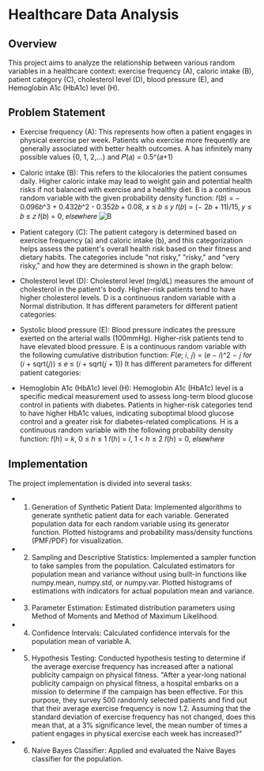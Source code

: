 # Healthcare Data Analysis

## Overview

This project aims to analyze the relationship between various random variables in a healthcare context: exercise frequency (A), caloric intake (B), patient category (C), cholesterol level (D), blood pressure (E),
and Hemoglobin A1c (HbA1c) level (H).

## Problem Statement

- Exercise frequency (A): This represents how often a patient engages in physical exercise per
week. Patients who exercise more frequently are generally associated with better health
outcomes.
A has infinitely many possible values {0, 1, 2,…} and 𝑃(𝑎) = 0.5^(𝑎+1)
- Caloric intake (B): This refers to the kilocalories the patient consumes daily. Higher caloric
intake may lead to weight gain and potential health risks if not balanced with exercise and a
healthy diet.
B is a continuous random variable with the given probability density function:
𝑓(𝑏) = − 0.096𝑏^3 + 0.432𝑏^2 - 0.352𝑏 + 0.08, 𝑥 ≤ 𝑏 ≤ 𝑦
𝑓(𝑏) = (− 2𝑏 + 11)/15, 𝑦 ≤ 𝑏 ≤ 𝑧
𝑓(𝑏) = 0, 𝑒𝑙𝑠𝑒𝑤ℎ𝑒𝑟𝑒
![B](https://github.com/ranaelifalbayrak/Probability-and-Statistics-Term-Project-for-2022-2023-Spring/assets/116919905/748ca138-e0b0-40d0-a2e3-a8dc83bbf60a)


-  Patient category (C): The patient category is determined based on exercise frequency (a) and
caloric intake (b), and this categorization helps assess the patient's overall health risk based on
their fitness and dietary habits.
The categories include "not risky," "risky," and "very risky," and how they are determined is
shown in the graph below:
- Cholesterol level (D): Cholesterol level (mg/dL) measures the amount of cholesterol in the
patient's body. Higher-risk patients tend to have higher cholesterol levels.
D is a continuous random variable with a Normal distribution. It has different parameters for
different patient categories:
- Systolic blood pressure (E): Blood pressure indicates the pressure exerted on the arterial walls
(100mmHg). Higher-risk patients tend to have elevated blood pressure.
E is a continuous random variable with the following cumulative distribution function:
𝐹(𝑒; 𝑖, 𝑗) = (𝑒 − 𝑖)^2 − 𝑗 𝑓𝑜𝑟 (𝑖 + sqrt(𝑗)) ≤ 𝑒 ≤ (𝑖 + sqrt(𝑗 + 1))
It has different parameters for different patient categories:
-  Hemoglobin A1c (HbA1c) level (H): Hemoglobin A1c (HbA1c) level is a specific medical
measurement used to assess long-term blood glucose control in patients with diabetes.
Patients in higher-risk categories tend to have higher HbA1c values, indicating suboptimal
blood glucose control and a greater risk for diabetes-related complications.
H is a continuous random variable with the following probability density function:
𝑓(ℎ) = 𝑘, 0 ≤ ℎ ≤ 1
𝑓(ℎ) = 𝑙, 1 < ℎ ≤ 2
𝑓(ℎ) = 0, 𝑒𝑙𝑠𝑒𝑤ℎ𝑒𝑟𝑒


## Implementation  

The project implementation is divided into several tasks:

- 1. Generation of Synthetic Patient Data:
Implemented algorithms to generate synthetic patient data for each variable.
Generated population data for each random variable using its generator function. Plotted histograms and probability mass/density functions (PMF/PDF) for visualization.
- 2. Sampling and Descriptive Statistics:
Implemented a sampler function to take samples from the population.
Calculated estimators for population mean and variance without using built-in functions like numpy.mean, numpy.std, or numpy.var.
Plotted histograms of estimations with indicators for actual population mean and variance.
- 3. Parameter Estimation:
Estimated distribution parameters using Method of Moments and Method of Maximum Likelihood.
- 4. Confidence Intervals:
Calculated confidence intervals for the population mean of variable A.
- 5. Hypothesis Testing:
Conducted hypothesis testing to determine if the average exercise frequency has increased after a national publicity campaign on physical fitness.
"After a year-long national publicity campaign on physical fitness, a hospital embarks on a mission to
determine if the campaign has been effective. For this purpose, they survey 500 randomly selected
patients and find out that their average exercise frequency is now 1.2. Assuming that the standard
deviation of exercise frequency has not changed, does this mean that, at a 3% significance level, the
mean number of times a patient engages in physical exercise each week has increased?"
- 6. Naive Bayes Classifier:
Applied and evaluated the Naive Bayes classifier for the population.

